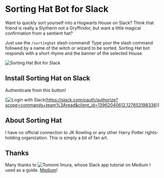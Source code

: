 # Sorting Hat Bot for Slack

Want to quickly sort yourself into a Hogwarts House on Slack?
Think that friend is really a Slytherin not a Gryffindor, but want a little magical confirmation from a sentient hat?

Just use the `/sortinghat` slash command! Type your the slash command followed by a name of the witch or wizard to be sorted. Sorting Hat bot responds with a short rhyme and the banner of the selected House.

![Sorting Hat Bot for Slack](https://github.com/lizlove/sorting-hat-slack/public/images/favicon.png)

## Install Sorting Hat on Slack

Authenticate from this button!

[![Login with Slack](https://platform.slack-edge.com/img/add_to_slack.png)(https://slack.com/oauth/authorize?scope=commands+team%3Aread&client_id=13962040612.127653198336)]

## About Sorting Hat

I have no official connection to JK Rowling or any other Harry Potter rights-holding organization. This is simply a bit of fan art.

## Thanks

Many thanks to ![Tomomi Imura](http://www.girliemac.com/), whose Slack app tutorial on Medium I used as a guide. [Medium](https://medium.com/@girlie_mac/creating-a-slack-command-bot-from-scratch-with-node-js-distribute-it-25cf81f51040#.d4a7ice1s)!
